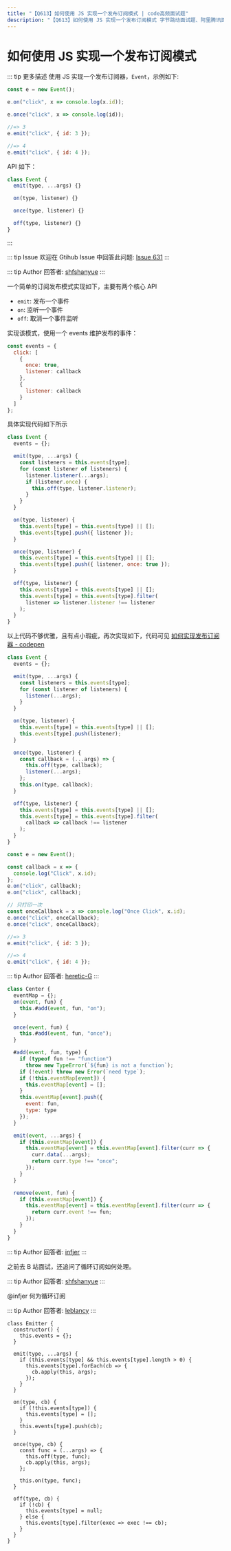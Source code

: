 ```yaml
---
title: "【Q613】如何使用 JS 实现一个发布订阅模式 | code高频面试题"
description: "【Q613】如何使用 JS 实现一个发布订阅模式 字节跳动面试题、阿里腾讯面试题、美团小米面试题。"
---
```


# 如何使用 JS 实现一个发布订阅模式

::: tip 更多描述
使用 JS 实现一个发布订阅器，`Event`，示例如下:

```js
const e = new Event();

e.on("click", x => console.log(x.id));

e.once("click", x => console.log(id));

//=> 3
e.emit("click", { id: 3 });

//=> 4
e.emit("click", { id: 4 });
```

API 如下：

```js
class Event {
  emit(type, ...args) {}

  on(type, listener) {}

  once(type, listener) {}

  off(type, listener) {}
}
```

:::

::: tip Issue
欢迎在 Gtihub Issue 中回答此问题: [Issue 631](https://github.com/shfshanyue/Daily-Question/issues/631)
:::

::: tip Author
回答者: [shfshanyue](https://github.com/shfshanyue)
:::

一个简单的订阅发布模式实现如下，主要有两个核心 API

- `emit`: 发布一个事件
- `on`: 监听一个事件
- `off`: 取消一个事件监听

实现该模式，使用一个 events 维护发布的事件：

```js
const events = {
  click: [
    {
      once: true,
      listener: callback
    },
    {
      listener: callback
    }
  ]
};
```

具体实现代码如下所示

```js
class Event {
  events = {};

  emit(type, ...args) {
    const listeners = this.events[type];
    for (const listener of listeners) {
      listener.listener(...args);
      if (listener.once) {
        this.off(type, listener.listener);
      }
    }
  }

  on(type, listener) {
    this.events[type] = this.events[type] || [];
    this.events[type].push({ listener });
  }

  once(type, listener) {
    this.events[type] = this.events[type] || [];
    this.events[type].push({ listener, once: true });
  }

  off(type, listener) {
    this.events[type] = this.events[type] || [];
    this.events[type] = this.events[type].filter(
      listener => listener.listener !== listener
    );
  }
}
```

以上代码不够优雅，且有点小瑕疵，再次实现如下，代码可见 [如何实现发布订阅器 - codepen](https://codepen.io/shanyue/pen/WNjprpe?editors=0012)

```js
class Event {
  events = {};

  emit(type, ...args) {
    const listeners = this.events[type];
    for (const listener of listeners) {
      listener(...args);
    }
  }

  on(type, listener) {
    this.events[type] = this.events[type] || [];
    this.events[type].push(listener);
  }

  once(type, listener) {
    const callback = (...args) => {
      this.off(type, callback);
      listener(...args);
    };
    this.on(type, callback);
  }

  off(type, listener) {
    this.events[type] = this.events[type] || [];
    this.events[type] = this.events[type].filter(
      callback => callback !== listener
    );
  }
}

const e = new Event();

const callback = x => {
  console.log("Click", x.id);
};
e.on("click", callback);
e.on("click", callback);

// 只打印一次
const onceCallback = x => console.log("Once Click", x.id);
e.once("click", onceCallback);
e.once("click", onceCallback);

//=> 3
e.emit("click", { id: 3 });

//=> 4
e.emit("click", { id: 4 });
```

::: tip Author
回答者: [heretic-G](https://github.com/heretic-G)
:::

```javascript
class Center {
  eventMap = {};
  on(event, fun) {
    this.#add(event, fun, "on");
  }

  once(event, fun) {
    this.#add(event, fun, "once");
  }

  #add(event, fun, type) {
    if (typeof fun !== "function")
      throw new TypeError(`${fun} is not a function`);
    if (!event) throw new Error(`need type`);
    if (!this.eventMap[event]) {
      this.eventMap[event] = [];
    }
    this.eventMap[event].push({
      event: fun,
      type: type
    });
  }

  emit(event, ...args) {
    if (this.eventMap[event]) {
      this.eventMap[event] = this.eventMap[event].filter(curr => {
        curr.data(...args);
        return curr.type !== "once";
      });
    }
  }

  remove(event, fun) {
    if (this.eventMap[event]) {
      this.eventMap[event] = this.eventMap[event].filter(curr => {
        return curr.event !== fun;
      });
    }
  }
}
```

::: tip Author
回答者: [infjer](https://github.com/infjer)
:::

之前去 B 站面试，还追问了循环订阅如何处理。

::: tip Author
回答者: [shfshanyue](https://github.com/shfshanyue)
:::

@infjer 何为循环订阅

::: tip Author
回答者: [leblancy](https://github.com/leblancy)
:::

```
class Emitter {
  constructor() {
    this.events = {};
  }

  emit(type, ...args) {
    if (this.events[type] && this.events[type].length > 0) {
      this.events[type].forEach(cb => {
        cb.apply(this, args);
      });
    }
  }

  on(type, cb) {
    if (!this.events[type]) {
      this.events[type] = [];
    }
    this.events[type].push(cb);
  }

  once(type, cb) {
    const func = (...args) => {
      this.off(type, func);
      cb.apply(this, args);
    };

    this.on(type, func);
  }

  off(type, cb) {
    if (!cb) {
      this.events[type] = null;
    } else {
      this.events[type].filter(exec => exec !== cb);
    }
  }
}
```
